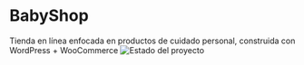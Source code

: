 # BabyShop
Tienda en línea enfocada en productos de cuidado personal, construida con WordPress + WooCommerce
![Estado del proyecto](https://img.shields.io/badge/estado-en_construcción-yellow.svg)